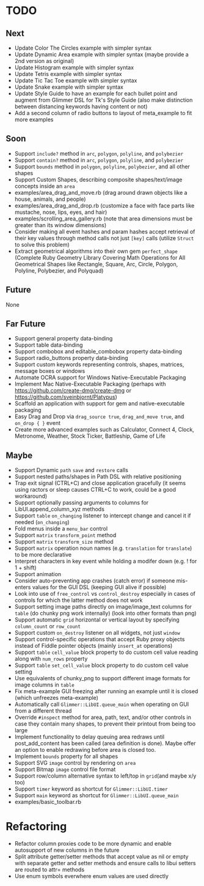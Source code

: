# TODO

## Next

- Update Color The Circles example with simpler syntax
- Update Dynamic Area example with simpler syntax (maybe provide a 2nd version as original)
- Update Histogram example with simpler syntax
- Update Tetris example with simpler syntax
- Update Tic Tac Toe example with simpler syntax
- Update Snake example with simpler syntax
- Update Style Guide to have an example for each bullet point and augment from Glimmer DSL for Tk's Style Guide (also make distinction between distancing keywords having content or not)
- Add a second column of radio buttons to layout of meta_example to fit more examples

## Soon

- Support `include?` method in `arc`, `polygon`, `polyline`, and `polybezier`
- Support `contain?` method in `arc`, `polygon`, `polyline`, and `polybezier`
- Support `bounds` method in `polygon`, `polyline`, `polybezier`, and all other shapes
- Support Custom Shapes, describing composite shapes/text/image concepts inside an `area`
- examples/area_drag_and_move.rb (drag around drawn objects like a house, animals, and people)
- examples/area_drag_and_drop.rb (customize a face with face parts like mustache, nose, lips, eyes, and hair)
- examples/scrolling_area_gallery.rb (note that area dimensions must be greater than its window dimensions)
- Consider making all event hashes and param hashes accept retrieval of their key values through method calls not just `[key]` calls (utilize `Struct` to solve this problem)
- Extract geometrical algorithms into their own gem `perfect_shape` (Complete Ruby Geometry Library Covering Math Operations for All Geometrical Shapes like Rectangle, Square, Arc, Circle, Polygon, Polyline, Polybezier, and Polyquad)

## Future

None

## Far Future

- Support general property data-binding
- Support table data-binding
- Support combobox and editable_combobox property data-binding
- Support radio_buttons property data-binding
- Support custom keywords representing controls, shapes, matrices, message boxes or windows
- Automate OCRA support for Windows Native-Executable Packaging
- Implement Mac Native-Executable Packaging (perhaps with https://github.com/create-dmg/create-dmg or https://github.com/sveinbjornt/Platypus)
- Scaffold an application with support for gem and native-executable packaging
- Easy Drag and Drop via `drag_source true`, `drag_and_move true`, and `on_drop { }` event
- Create more advanced examples such as Calculator, Connect 4, Clock, Metronome, Weather, Stock Ticker, Battleship, Game of Life

## Maybe

- Support Dynamic `path` `save` and `restore` calls
- Support nested paths/shapes in Path DSL with relative positioning
- Trap exit signal (CTRL+C) and close application gracefully (it seems using ractors or sleep causes CTRL+C to work, could be a good workaround)
- Support optionally passing arguments to columns for LibUI.append_column_xyz methods
- Support `table` `on_changing` listener to intercept change and cancel it if needed (`on_changing`)
- Fold menus inside a `menu_bar` control
- Support `matrix` `transform_point` method
- Support `matrix` `transform_size` method
- Support `matrix` operation noun names (e.g. `translation` for `translate`) to be more declarative
- Interpret characters in key event while holding a modifer down (e.g. ! for 1 + shift)
- Support animation
- Consider auto-preventing app crashes (catch error) if someone mis-enters values for the GUI DSL (keeping GUI alive if possible)
- Look into use of `free_control` vs `control_destroy` especially in cases of controls for which the latter method does not work
- Support setting image paths directly on image/image_text columns for `table` (do chunky png work internally) (look into other formats than png)
- Support automatic `grid` horizontal or vertical layout by specifying `column_count` or `row_count`
- Support custom `on_destroy` listener on all widgets, not just `window`
- Support control-specific operations that accept Ruby proxy objects instead of Fiddle pointer objects (mainly `insert_at` operations)
- Support `table` `cell_value` block property to do custom cell value reading along with `num_rows` property
- Support `table` `set_cell_value` block property to do custom cell value setting
- Use equivalents of chunky_png to support different image formats for image columns in `table`
- Fix meta-example GUI freezing after running an example until it is closed (which unfreezes meta-example)
- Automatically call `Glimmer::LibUI.queue_main` when operating on GUI from a different thread
- Override `#inspect` method for area, path, text, and/or other controls in case they contain many shapes, to prevent their printout from being too large
- Implement functionality to delay queuing area redraws until post_add_content has been called (area definition is done). Maybe offer an option to enable redrawing before area is closed too.
- Implement `bounds` property for all shapes
- Support SVG `image` control by rendering on `area`
- Support Bitmap `image` control file format
- Support row/column alternative syntax to left/top in `grid`(and maybe x/y too)
- Support `timer` keyword as shortcut for `Glimmer::LibUI.timer`
- Support `main` keyword as shortcut for `Glimmer::LibUI.queue_main`
- examples/basic_toolbar.rb

# Refactoring

- Refactor column proxies code to be more dynamic and enable autosupport of new columns in the future
- Split attribute getter/setter methods that accept value as nil or empty with separate getter and setter methods and ensure calls to libui setters are routed to attr= methods
- Use enum symbols everwhere enum values are used directly
